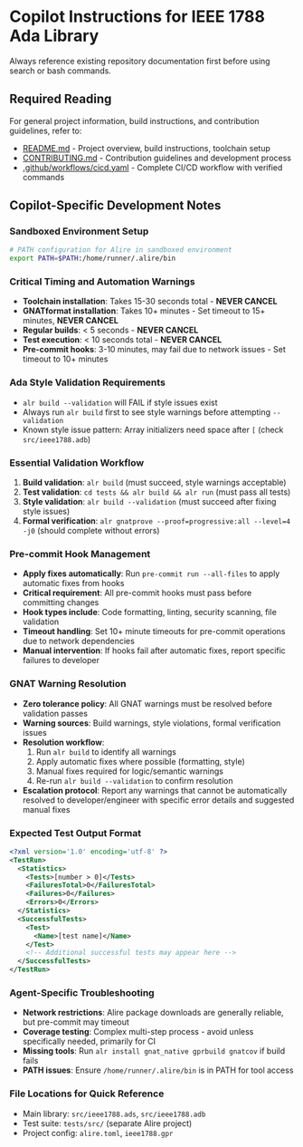 # Copilot Instructions for IEEE 1788 Ada Library

Always reference existing repository documentation first before using search or bash commands.

## Required Reading

For general project information, build instructions, and contribution guidelines, refer to:
- [README.md](../README.md) - Project overview, build instructions, toolchain setup
- [CONTRIBUTING.md](../CONTRIBUTING.md) - Contribution guidelines and development process
- [.github/workflows/cicd.yaml](workflows/cicd.yaml) - Complete CI/CD workflow with verified commands

## Copilot-Specific Development Notes

### Sandboxed Environment Setup
```bash
# PATH configuration for Alire in sandboxed environment
export PATH=$PATH:/home/runner/.alire/bin
```

### Critical Timing and Automation Warnings
- **Toolchain installation**: Takes 15-30 seconds total - **NEVER CANCEL**
- **GNATformat installation**: Takes 10+ minutes - Set timeout to 15+ minutes, **NEVER CANCEL**
- **Regular builds**: < 5 seconds - **NEVER CANCEL**
- **Test execution**: < 10 seconds total - **NEVER CANCEL**
- **Pre-commit hooks**: 3-10 minutes, may fail due to network issues - Set timeout to 10+ minutes

### Ada Style Validation Requirements
- `alr build --validation` will FAIL if style issues exist
- Always run `alr build` first to see style warnings before attempting `--validation`
- Known style issue pattern: Array initializers need space after `[` (check `src/ieee1788.adb`)

### Essential Validation Workflow
1. **Build validation**: `alr build` (must succeed, style warnings acceptable)
2. **Test validation**: `cd tests && alr build && alr run` (must pass all tests)
3. **Style validation**: `alr build --validation` (must succeed after fixing style issues)
4. **Formal verification**: `alr gnatprove --proof=progressive:all --level=4 -j0` (should complete without errors)

### Pre-commit Hook Management
- **Apply fixes automatically**: Run `pre-commit run --all-files` to apply automatic fixes from hooks
- **Critical requirement**: All pre-commit hooks must pass before committing changes
- **Hook types include**: Code formatting, linting, security scanning, file validation
- **Timeout handling**: Set 10+ minute timeouts for pre-commit operations due to network dependencies
- **Manual intervention**: If hooks fail after automatic fixes, report specific failures to developer

### GNAT Warning Resolution
- **Zero tolerance policy**: All GNAT warnings must be resolved before validation passes
- **Warning sources**: Build warnings, style violations, formal verification issues
- **Resolution workflow**:
  1. Run `alr build` to identify all warnings
  2. Apply automatic fixes where possible (formatting, style)
  3. Manual fixes required for logic/semantic warnings
  4. Re-run `alr build --validation` to confirm resolution
- **Escalation protocol**: Report any warnings that cannot be automatically resolved to developer/engineer with specific error details and suggested manual fixes

### Expected Test Output Format
```xml
<?xml version='1.0' encoding='utf-8' ?>
<TestRun>
  <Statistics>
    <Tests>[number > 0]</Tests>
    <FailuresTotal>0</FailuresTotal>
    <Failures>0</Failures>
    <Errors>0</Errors>
  </Statistics>
  <SuccessfulTests>
    <Test>
      <Name>[test name]</Name>
    </Test>
    <!-- Additional successful tests may appear here -->
  </SuccessfulTests>
</TestRun>
```

### Agent-Specific Troubleshooting
- **Network restrictions**: Alire package downloads are generally reliable, but pre-commit may timeout
- **Coverage testing**: Complex multi-step process - avoid unless specifically needed, primarily for CI
- **Missing tools**: Run `alr install gnat_native gprbuild gnatcov` if build fails
- **PATH issues**: Ensure `/home/runner/.alire/bin` is in PATH for tool access

### File Locations for Quick Reference
- Main library: `src/ieee1788.ads`, `src/ieee1788.adb`
- Test suite: `tests/src/` (separate Alire project)
- Project config: `alire.toml`, `ieee1788.gpr`